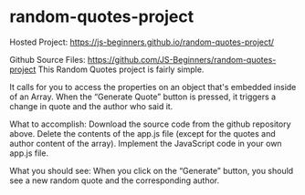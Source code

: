 # random-quotes-project

Hosted Project: 
https://js-beginners.github.io/random-quotes-project/

Github Source Files: 
https://github.com/JS-Beginners/random-quotes-project This Random Quotes project is fairly simple. 

It calls for you to access the properties on an object that's embedded inside of an Array. 
When the “Generate Quote” button is pressed, it triggers a change in quote and the author who said it.

What to accomplish:
Download the source code from the github repository above.
Delete the contents of the app.js file (except for the  quotes and author content of the array).
Implement the JavaScript code in your own app.js file.

What you should see:
 When you click on the “Generate” button, you should see a new random quote and the corresponding author.
